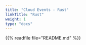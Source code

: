 ```yaml
---
title: "Cloud Events - Rust"
linkTitle: "Rust"
weight: 1
type: "docs"
---
```


{{% readfile file="README.md" %}}
